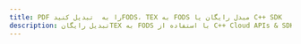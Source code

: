 ---title: PDF را به  تبدیل کنیدFODS، TEX به FODS مبدل رایگان یا C++ SDKdescription: تبدیل رایگانTEX به FODS با استفاده از C++ Cloud APIs & SDK همچنین اسناد PDF را در Cloud ایجاد، ویرایش و رندر کنید.---